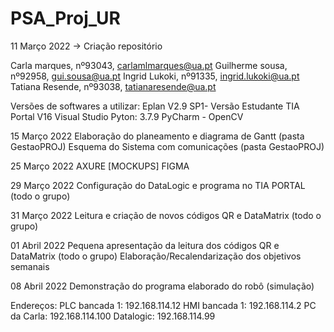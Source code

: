 # PSA_Proj_UR

11 Março 2022
-> Criação repositório

Carla marques, nº93043, carlamlmarques@ua.pt
Guilherme sousa, nº92958, gui.sousa@ua.pt
Ingrid Lukoki, nº91335, ingrid.lukoki@ua.pt
Tatiana Resende, nº93038, tatianaresende@ua.pt

Versões de softwares a utilizar:
Eplan V2.9 SP1- Versão Estudante
TIA Portal V16
Visual Studio
Pyton: 3.7.9
PyCharm - OpenCV

15 Março 2022
Elaboração do planeamento e diagrama de Gantt (pasta GestaoPROJ)
Esquema do Sistema com comunicações (pasta GestaoPROJ)


25 Março 2022
AXURE [MOCKUPS] 
FIGMA

29 Março 2022
Configuração do DataLogic e programa no TIA PORTAL (todo o grupo)

31 Março 2022
Leitura e criação de novos códigos QR e DataMatrix (todo o grupo)

01 Abril 2022
Pequena apresentação da leitura dos códigos QR e DataMatrix (todo o grupo)
Elaboração/Recalendarização dos objetivos semanais

08 Abril 2022
Demonstração do programa elaborado do robô (simulação)


Endereços:
PLC bancada 1: 192.168.114.12
HMI bancada 1: 192.168.114.2
PC da Carla:   192.168.114.100
Datalogic:     192.168.114.99
